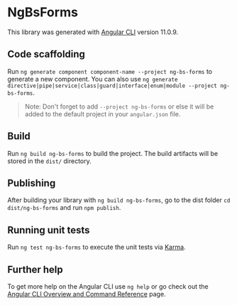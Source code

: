 # NgBsForms

This library was generated with [Angular CLI](https://github.com/angular/angular-cli) version 11.0.9.

## Code scaffolding

Run `ng generate component component-name --project ng-bs-forms` to generate a new component. You can also use `ng generate directive|pipe|service|class|guard|interface|enum|module --project ng-bs-forms`.
> Note: Don't forget to add `--project ng-bs-forms` or else it will be added to the default project in your `angular.json` file. 

## Build

Run `ng build ng-bs-forms` to build the project. The build artifacts will be stored in the `dist/` directory.

## Publishing

After building your library with `ng build ng-bs-forms`, go to the dist folder `cd dist/ng-bs-forms` and run `npm publish`.

## Running unit tests

Run `ng test ng-bs-forms` to execute the unit tests via [Karma](https://karma-runner.github.io).

## Further help

To get more help on the Angular CLI use `ng help` or go check out the [Angular CLI Overview and Command Reference](https://angular.io/cli) page.
